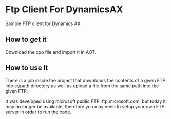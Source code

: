 # Ftp Client For DynamicsAX
Sample FTP client for Dynamics AX

## How to get it

Download the xpo file and import it in AOT.

## How to use it

There is a job inside the project that downloads the contents of a given FTP into c:/path directory as well as upload a file from the same path into the given FTP.

It was developed using microsoft public FTP: ftp.microsoft.com, but today it may no longer be available, therefore you may need to setup your own FTP server in order to run the code.
